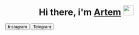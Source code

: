 <h1 align="center">Hi there, i'm <a href="https://www.instagram.com/temas.s_/?next=%2F" target="_blank">Artem</a>
  <img src="https://github.com/blackcater/blackcater/raw/main/images/Hi.gif" height="32"/></h1>

<button href="https://www.instagram.com/temsvs/" target="_blank">Instagram</button>
<button href="https://t.me/temsvs" target="_blank">Telegram</button>
  
  
  

